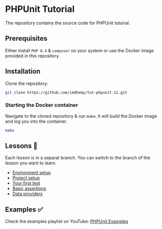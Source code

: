 # PHPUnit Tutorial

The repository contains the source code for PHPUnit tutorial.

## Prerequisites

Either install `PHP 8.4` & `composer` on your system or use the Docker image provided in this repository.

## Installation

Clone the repository:

```bash
git clone https://github.com/imdhemy/tut-phpunit-12.git
```

### Starting the Docker container

Navigate to the cloned repository & run `make`. It will build the Docker image and log you into the container.

```bash
make
```

## Lessons 🎥

Each lesson is in a separat branch. You can switch to the branch of the lesson you want to learn.

- [Environment setup](https://www.youtube.com/watch?v=G9s0y80tOyc)
- [Project setup](https://youtu.be/LSScfSxuYRg)
- [Your first test](https://youtu.be/olWl_4ooKCc)
- [Basic assertions](https://youtu.be/23T8BJCcUdI)
- [Data providers](https://youtu.be/tdgEbWmGbZU)

## Examples ✅

Check the examples playlist on
YouTube: [PHPUnit Examples](https://www.youtube.com/playlist?list=PLSD0Nj_sQSYIXztgYHkM6AchDY_nXWSFK)
